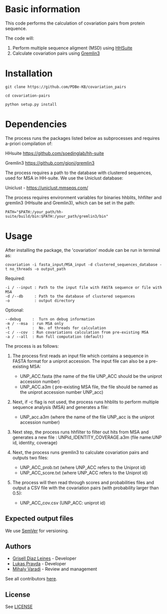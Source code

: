 # Basic information

This code performs the calculation of covariation pairs from protein sequence. 

The code will: 
1) Perform multiple sequence aligment (MSD) using [HHSuite](https://github.com/soedinglab/hh-suite)
2) Calculate covariation pairs using [Gremlin3](https://github.com/gjoni/gremlin3)

# Installation

```
git clone https://github.com/PDBe-KB/covariation_pairs

cd covariation-pairs

python setup.py install
```

# Dependencies

The process runs the packages listed below as subprocesses and requires a-priori compilation of:

HHsuite   https://github.com/soedinglab/hh-suite

Gremlin3  https://github.com/gjoni/gremlin3

The process requires a path to the database with clustered sequences, used for MSA in HH-suite. We use the Uniclust database:

Uniclust - https://uniclust.mmseqs.com/

The process requires environment variables for binaries hhblits, hhfilter and gremlin3 (HHsuite and Gremlin3), which can be set in the path:

```
PATH="$PATH:/your_path/hh-suite/build/bin:$PATH:/your_path/gremlin3/bin"

```
# Usage

After installing the package, the 'covariation' module can be run in terminal as:

```
covariation -i fasta_input/MSA_input -d clustered_sequences_database -t no_threads -o output_path
```

Required:
```
-i / --input : Path to the input file with FASTA sequence or file with MSA  
-d /--db     : Path to the database of clustered sequences
-o           : output directory 
```

Optional:

```
--debug     :  Turn on debug information
-m / --msa  : run MSA only
-t          :  No. of threads for calculation
-c / --cov  : Run covariations calculation from pre-existing MSA
-a / --all  : Run full computation (default)
```

The process is as follows:

1. The process first reads an input file which contains a sequence in FASTA format for a uniprot accession. The input file can also be a pre-existing MSA:
   - UNP_ACC.fasta  (the name of the file UNP_ACC should be the uniprot accession number)
   - UNP_ACC.a3m ( pre-existing MSA file, the file should be named as the uniprot accession number UNP_acc)
   
2. Next, if -c flag is not used,  the process runs hhblits to perform multiple sequence analysis (MSA) and generates a file:
   - UNP_acc.a3m (where the name of the file UNP_acc is the uniprot accession number)
3. Next step, the process runs hhfilter to filter out hits from MSA and generates a new file :
   UNPid_IDENTITY_COVERAGE.a3m (file name:UNP id, identity, coverage)
6. Next, the process runs gremlin3 to calculate covariation pairs and outputs two files:
   - UNP_ACC_prob.txt (where UNP_ACC refers to the Uniprot id)
   - UNP_ACC_score.txt (where UNP_ACC refers to the Uniprot id)
7. The process will then read through scores and probabilities files and output a CSV file with the covariation pairs (with probability larger than 0.5):
   - UNP_ACC_cov.csv (UNP_ACC: uniprot id)
   
## Expected output files

We use [SemVer](https://semver.org) for versioning.

## Authors
* [Grisell Diaz Leines](https://github.com/grisell) - Developer
* [Lukas Pravda](https://github.com/grisell) - Developer
* [Mihaly Varadi](https://github.com/mvaradi) - Review and management 

See all contributors [here](https://github.com/PDBe-KB/pisa-analysis/graphs/contributors).

## License

See  [LICENSE](https://github.com/PDBe-KB/pisa-analysis/blob/main/LICENSE)
